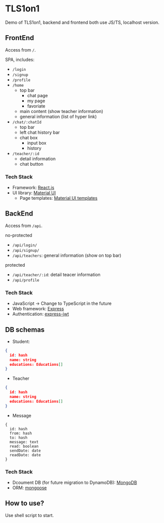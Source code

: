 # TLS1on1

Demo of TLS1on1, backend and frontend both use JS/TS, localhost version.

## FrontEnd

Access from `/`.

SPA, includes:
- `/login`
- `/signup`
- `/profile`
- `/home`
  - top bar
    - chat page
    - my page
    - favoriate
  - main content (show teacher information)
  - general information (list of hyper link)
- `/chat/:chatId`
  - top bar
  - left chat history bar
  - chat box
    - input box
    - history
- `/teacher/:id`
  - detail information
  - chat button

### Tech Stack

- Framework: [React.js](https://zh-hans.reactjs.org/docs/getting-started.html)
- UI library: [Material UI](https://github.com/mui/material-ui)
  - Page templates: [Material UI templates](https://github.com/mui/material-ui/tree/v5.8.6/docs/data/material/getting-started/templates)

## BackEnd

Access from `/api`.

no-protected
- `/api/login/`
- `/api/signup/`
- `/api/teachers`: general information (show on top bar)

protected
- `/api/teacher/:id`: detail teacer information
- `/api/profile`

### Tech Stack

- JavaScript -> Change to TypeScript in the future
- Web framework: [Express](https://expressjs.com/en/starter/installing.html)
- Authentication: [express-jwt](https://www.npmjs.com/package/express-jwt)

## DB schemas

- Student:
```json
{
  id: hash
  name: string
  educations: Educations[]
}
```
- Teacher
```json
{
  id: hash
  name: string
  educations: Educations[]
}
```
- Message
```
{
  id: hash
  from: hash
  to: hash
  message: text
  read: boolean
  sendDate: date
  readDate: date
}
```

### Tech Stack

- Dcoument DB (for future migration to DynamoDB): [MongoDB](https://www.mongodb.com/docs/)
- ORM: [mongoose](https://mongoosejs.com/)

## How to use?

Use shell script to start.